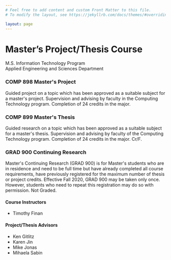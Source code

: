 ```yaml
---
# Feel free to add content and custom Front Matter to this file.
# To modify the layout, see https://jekyllrb.com/docs/themes/#overriding-theme-defaults

layout: page
---
```


<h1>Master’s Project/Thesis Course</h1>

M.S. Information Technology Program <br>
Applied Engineering and Sciences Department

### COMP 898 Master's Project
Guided project on a topic which has been approved as a suitable subject for a 
master's project. Supervision and advising by faculty in the Computing 
Technology program. Completion of 24 credits in the major.

### COMP 899 Master's Thesis
Guided research on a topic which has been approved as a suitable subject for 
a master's thesis. Supervision and advising by faculty of the Computing 
Technology program. Completion of 24 credits in the major. Cr/F.

### GRAD 900 Continuing Research
Master's Continuing Research (GRAD 900) is for Master's students who are in 
residence and need to be full time but have already completed all course 
requirements, have previously registered for the maximum number of thesis or 
project credits. Effective Fall 2020, GRAD 900 may be taken 
only once. However, students who need to repeat this registration may do so 
with permission. Not Graded.

#### Course Instructors
* Timothy Finan

#### Project/Thesis Advisors
* Ken Gitlitz
* Karen Jin
* Mike Jonas
* Mihaela Sabin